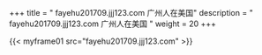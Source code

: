 +++
title = "  fayehu201709.jjj123.com 广州人在美国"
description = "  fayehu201709.jjj123.com 广州人在美国  "
weight = 20
+++



{{< myframe01 src="fayehu201709.jjj123.com" >}}
